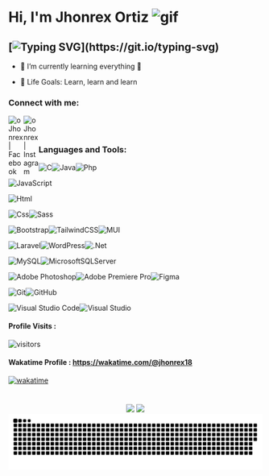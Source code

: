 # Hi, I'm Jhonrex Ortiz <img  alt="gif"  width="30px" height="30px" src="https://user-images.githubusercontent.com/1303154/88677602-1635ba80-d120-11ea-84d8-d263ba5fc3c0.gif"  />


## [![Typing SVG](https://readme-typing-svg.herokuapp.com?font=Poppins&color=6087FF&size=26&lines=Hi!+I'm+Jhonrex+Ortiz;I'm+a+Student;and+Aspiring+Developer.)](https://git.io/typing-svg)

- 🌱 I’m currently learning everything 🤣

- 🥅 Life Goals: Learn, learn and learn

### Connect with me:

<div  align="left">

[<img align="left" alt="oJhonrex | Facebook" width="30px" src="https://img.icons8.com/ios-filled/2x/facebook.png" />][facebook]

[<img align="left" alt="oJhonrex | Instagram" width="30px" src="https://img.icons8.com/metro/2x/instagram-new.png" />][instagram]

</div>

<br  />

<br  />

### Languages and Tools:

  <p  align="center">
  
![C](https://img.shields.io/badge/C-00599C?style=for-the-badge&logo=c&logoColor=white)![Java](https://img.shields.io/badge/Java-ED8B00?style=for-the-badge&logo=java&logoColor=white)![Php](https://img.shields.io/badge/PHP-777BB4?style=for-the-badge&logo=php&logoColor=white)
  
![JavaScript](https://img.shields.io/badge/javascript-%23323330.svg?style=for-the-badge&logo=javascript&logoColor=%23F7DF1E)

![Html](https://img.shields.io/badge/HTML5-E34F26?style=for-the-badge&logo=html5&logoColor=white)

![Css](https://img.shields.io/badge/CSS3-1572B6?style=for-the-badge&logo=css3&logoColor=white)![Sass](https://img.shields.io/badge/Sass-CC6699?style=for-the-badge&logo=sass&logoColor=white)

![Bootstrap](https://img.shields.io/badge/Bootstrap-563D7C?style=for-the-badge&logo=bootstrap&logoColor=white)![TailwindCSS](https://img.shields.io/badge/tailwindcss-%2338B2AC.svg?style=for-the-badge&logo=tailwind-css&logoColor=white)![MUI](https://img.shields.io/badge/Material--UI-0081CB?style=for-the-badge&logo=material-ui&logoColor=white)

![Laravel](https://img.shields.io/badge/laravel-%23FF2D20.svg?style=for-the-badge&logo=laravel&logoColor=white)![WordPress](https://img.shields.io/badge/WordPress-%23117AC9.svg?style=for-the-badge&logo=WordPress&logoColor=white)![.Net](https://img.shields.io/badge/.NET-5C2D91?style=for-the-badge&logo=.net&logoColor=white)

![MySQL](https://img.shields.io/badge/mysql-%2300f.svg?style=for-the-badge&logo=mysql&logoColor=white)![MicrosoftSQLServer](https://img.shields.io/badge/Microsoft%20SQL%20Server-CC2927?style=for-the-badge&logo=microsoft%20sql%20server&logoColor=white)

![Adobe Photoshop](https://img.shields.io/badge/adobephotoshop-%2331A8FF.svg?style=for-the-badge&logo=adobephotoshop&logoColor=white)![Adobe Premiere Pro](https://img.shields.io/badge/Adobe%20Premiere%20Pro-9999FF.svg?style=for-the-badge&logo=Adobe%20Premiere%20Pro&logoColor=white)![Figma](https://img.shields.io/badge/figma-%23F24E1E.svg?style=for-the-badge&logo=figma&logoColor=white)

![Git](https://img.shields.io/badge/git-%23F05033.svg?style=for-the-badge&logo=git&logoColor=white)![GitHub](https://img.shields.io/badge/github-%23121011.svg?style=for-the-badge&logo=github&logoColor=white)

![Visual Studio Code](https://img.shields.io/badge/Visual%20Studio%20Code-0078d7.svg?style=for-the-badge&logo=visual-studio-code&logoColor=white)![Visual Studio](https://img.shields.io/badge/Visual%20Studio-5C2D91.svg?style=for-the-badge&logo=visual-studio&logoColor=white)

</p>

<div  align="left">

#### Profile Visits :

![visitors](https://visitor-badge.laobi.icu/badge?page_id=jhonrex18.visitor-badge)

#### Wakatime Profile : https://wakatime.com/@jhonrex18

[![wakatime](https://wakatime.com/badge/user/34fd42ec-1448-43b6-9efd-d3fe46619358.svg)](https://wakatime.com/@34fd42ec-1448-43b6-9efd-d3fe46619358)

</div>

#

<div  align="center">

<img  width="400"  src="https://github-readme-stats.vercel.app/api?username=jhonrex18&theme=radical&show_icons=true&hide_border=true&count_private=true"  />

<img  width="400"  src="https://github-readme-streak-stats.herokuapp.com/?user=jhonrex18&theme=radical&hide_border=true&count_private=true"  />

</div>

<div  align="center">

</div>

<div align="center">
  <img alt="snake eating my contribution" src="https://github.com/jhonrex18/jhonrex18/blob/output/github-contribution-grid-snake-dark.svg">
</div>

[instagram]: https://instagram.com/jhonrex18
[facebook]: https://fb.com/ojhonrex
